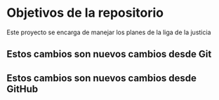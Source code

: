 # Objetivos de la repositorio

Este proyecto se encarga de manejar los planes de la liga de la justicia


## Estos cambios son nuevos cambios desde Git
## Estos cambios son nuevos cambios desde GitHub
